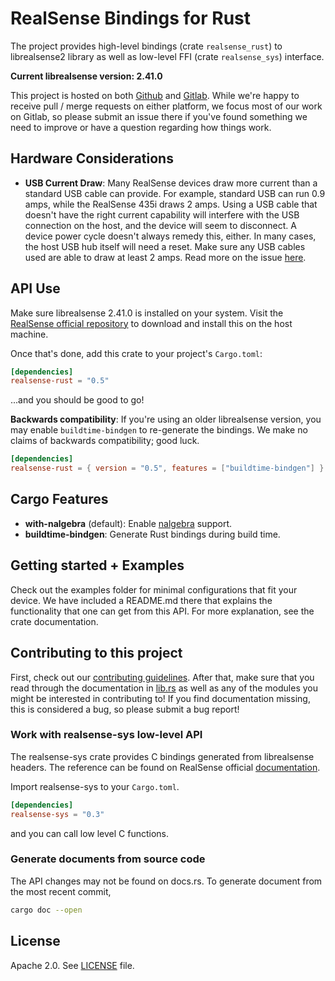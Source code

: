 # RealSense Bindings for Rust

The project provides high-level bindings (crate `realsense_rust`) to librealsense2 library as well as low-level FFI
(crate `realsense_sys`) interface.

**Current librealsense version: 2.41.0**

This project is hosted on both [Github](https://github.com/Tangram-Vision/realsense-rust) and
[Gitlab](https://gitlab.com/tangram-vision-oss/realsense-rust/). While we're happy to receive pull / merge requests on
either platform, we focus most of our work on Gitlab, so please submit an issue there if you've found something we need
to improve or have a question regarding how things work.

## Hardware Considerations

- **USB Current Draw**: Many RealSense devices draw more current than a standard USB cable can provide. For example, standard USB
can run 0.9 amps, while the RealSense 435i draws 2 amps. Using a USB cable that doesn't have the right current capability will
interfere with the USB connection on the host, and the device will seem to disconnect. A device power cycle doesn't always remedy this, either.
In many cases, the host USB hub itself will need a reset. Make sure any USB cables used are able to draw at least 2 amps.
Read more on the issue [here](https://support.intelrealsense.com/hc/en-us/community/posts/360033595714-D435-USB-connection-issues).

## API Use

Make sure librealsense 2.41.0 is installed on your system. Visit the [RealSense official repository](https://github.com/IntelRealSense/librealsense)
to download and install this on the host machine.

Once that's done, add this crate to your project's `Cargo.toml`:

```toml
[dependencies]
realsense-rust = "0.5"
```

...and you should be good to go!

**Backwards compatibility**: If you're using an older librealsense version, you may enable `buildtime-bindgen` to re-generate
the bindings. We make no claims of backwards compatibility; good luck.

```toml
[dependencies]
realsense-rust = { version = "0.5", features = ["buildtime-bindgen"] }
```

## Cargo Features

- **with-nalgebra** (default): Enable [nalgebra](https://github.com/rustsim/nalgebra) support.
- **buildtime-bindgen**: Generate Rust bindings during build time.

## Getting started + Examples

Check out the examples folder for minimal configurations that fit your device. We have included a
README.md there that explains the functionality that one can get from this API. For more explanation, see
the crate documentation.

## Contributing to this project

First, check out our [contributing guidelines](CONTRIBUTING.md). After that, make sure that you read through the
documentation in [lib.rs](src/lib.rs) as well as any of the modules you might be interested in contributing to! If you
find documentation missing, this is considered a bug, so please submit a bug report!

### Work with realsense-sys low-level API

The realsense-sys crate provides C bindings generated from librealsense headers. The reference can be found on RealSense
official [documentation](https://github.com/IntelRealSense/librealsense/tree/master/doc).

Import realsense-sys to your `Cargo.toml`.

```toml
[dependencies]
realsense-sys = "0.3"
```
and you can call low level C functions.

### Generate documents from source code

The API changes may not be found on docs.rs. To generate document from the most
recent commit,

```sh
cargo doc --open
```

## License

Apache 2.0. See [LICENSE](LICENSE) file.
